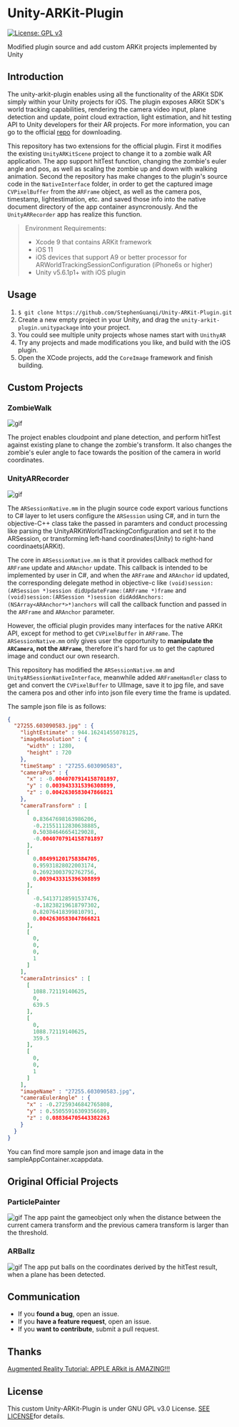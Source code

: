 # Unity-ARKit-Plugin

[![License: GPL v3](https://img.shields.io/badge/License-GPL%20v3-blue.svg)](#license)

Modified plugin source and add custom ARKit projects implemented by Unity

## Introduction
The unity-arkit-plugin enables using all the functionality of the ARKit SDK simply within your Unity projects for iOS. The plugin exposes ARKit SDK's world tracking capabilities, rendering the camera video input, plane detection and update, point cloud extraction, light estimation, and hit testing API to Unity developers for their AR projects. For more information, you can go to the official [repo](https://bitbucket.org/Unity-Technologies/unity-arkit-plugin) for downloading.

This repository has two extensions for the official plugin. First it modifies the existing `UnityARKitScene` project to change it to a zombie walk AR application. The app support hitTest function, changing the zombie's euler angle and pos, as well as scaling the zombie up and down with walking animation. Second the repository has make changes to the plugin's source code in the `NativeInterface` folder, in order to get the captured image `CVPixelBuffer` from the `ARFrame` object, as well as the camera pos, timestamp, lightestimation, etc. and saved those info into the native document directory of the app container asyncronously. And the `UnityARRecorder` app has realize this function.

> Environment Requirements:
> - Xcode 9 that contains ARKit framework
> - iOS 11
> - iOS devices that support A9 or better processor for ARWorldTrackingSessionConfiguration (iPhone6s or higher)
> - Unity v5.6.1p1+ with iOS plugin

## Usage

1. ` $ git clone https://github.com/StephenGuanqi/Unity-ARKit-Plugin.git `
2. Create a new empty project in your Unity, and drag the `unity-arkit-plugin.unitypackage` into your project.
3. You could see multiple unity projects whose names start with `UnithyAR`
4. Try any projects and made modifications you like, and build with the iOS plugin.
5. Open the XCode projects, add the `CoreImage` framework and finish building.


## Custom Projects

### ZombieWalk

![gif](https://raw.githubusercontent.com/StephenGuanqi/AVResources/unity-arkit-plugin/zombie.gif)

The project enables cloudpoint and plane detection, and perform hitTest against existing plane to change the zombie's transform. It also changes the zombie's euler angle to face towards the position of the camera in world coordinates.

### UnityARRecorder

![gif](https://raw.githubusercontent.com/StephenGuanqi/AVResources/unity-arkit-plugin/unityrecording.gif)

The `ARSessionNative.mm` in the plugin source code export various functions to C# layer to let users configure the `ARSession` using C#, and in turn the objective-C++ class take the passed in paramters and conduct processing like parsing the UnityARKitWorldTrackingConfiguration and set it to the ARSession, or transforming left-hand coordinates(Unity) to right-hand coordinaets(ARKit).

The core in `ARSessionNative.mm` is that it provides callback method for `ARFrame` update and `ARAnchor` update. This callback is intended to be implemented by user in C#, and when the `ARFrame` and `ARAnchor` id updated, the corresponding delegate method in objective-c like `(void)session:(ARSession *)session didUpdateFrame:(ARFrame *)frame` and `(void)session:(ARSession *)session didAddAnchors:(NSArray<ARAnchor*>*)anchors` will call the callback function and passed in the `ARFrame` and `ARAnchor` parameter.

However, the official plugin provides many interfaces for the native ARKit API, except for method to get `CVPixelBuffer` in `ARFrame`. The `ARSessionNative.mm` only gives user the opportunity to **manipulate the `ARCamera`, not the `ARFrame`**, therefore it's hard for us to get the captured image and conduct our own research.

This repository has modified the `ARSessionNative.mm` and `UnityARSessionNativeInterface`, meanwhile added `ARFrameHandler` class to get and convert the `CVPixelBuffer` to UIImage, save it to jpg file, and save the camera pos and other info into json file every time the frame is updated.

The sample json file is as follows:

```json
{
  "27255.603090583.jpg" : {
    "lightEstimate" : 944.16241455078125,
    "imageResolution" : {
      "width" : 1280,
      "height" : 720
    },
    "timeStamp" : "27255.603090583",
    "cameraPos" : {
      "x" : -0.0040707914158701897,
      "y" : 0.0039433315396308899,
      "z" : 0.0042630583047866821
    },
    "cameraTransform" : [
      [
        0.83647698163986206,
        -0.21551112830638885,
        0.50384646654129028,
        -0.0040707914158701897
      ],
      [
        0.084991201758384705,
        0.95931828022003174,
        0.26923003792762756,
        0.0039433315396308899
      ],
      [
        -0.54137128591537476,
        -0.18238219618797302,
        0.82076418399810791,
        0.0042630583047866821
      ],
      [
        0,
        0,
        0,
        1
      ]
    ],
    "cameraIntrinsics" : [
      [
        1088.72119140625,
        0,
        639.5
      ],
      [
        0,
        1088.72119140625,
        359.5
      ],
      [
        0,
        0,
        1
      ]
    ],
    "imageName" : "27255.603090583.jpg",
    "cameraEulerAngle" : {
      "x" : -0.27259346842765808,
      "y" : 0.55055916309356689,
      "z" : 0.088364705443382263
    }
  }
}

```
You can find more sample json and image data in the sampleAppContainer.xcappdata.

## Original Official Projects

### ParticlePainter
![gif](https://raw.githubusercontent.com/StephenGuanqi/AVResources/unity-arkit-plugin/particlepainter.gif)
The app paint the gameobject only when the distance between the current camera transform and the previous camera transform is larger than the threshold.

### ARBallz
![gif](https://raw.githubusercontent.com/StephenGuanqi/AVResources/unity-arkit-plugin/ballz.gif)
The app put balls on the coordinates derived by the hitTest result, when a plane has been detected.

## Communication
- If you **found a bug**, open an issue.
- If you **have a feature request**, open an issue.
- If you **want to contribute**, submit a pull request.

## Thanks
[Augmented Reality Tutorial: APPLE ARkit is AMAZING!!!](https://www.youtube.com/watch?v=S7kKQZuOdlk)

## License

This custom Unity-ARKit-Plugin is under GNU GPL v3.0 License. [SEE LICENSE](https://github.com/StephenGuanqi/Unity-ARKit-Plugin/blob/master/License.md)for details.
